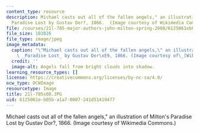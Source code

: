 ```yaml
---
content_type: resource
description: Michael casts out all of the fallen angels," an illustration of Milton's
  Paradise Lost by Gustav Dor?, 1866.  (Image courtesy of Wikimedia Commons.)
file: /courses/21l-705-major-authors-john-milton-spring-2008/6125061eb05ba1a70007241d51419477_21l-705s08.JPG
file_size: 103826
file_type: image/jpeg
image_metadata:
  caption: "\"Michael casts out all of the fallen angels,\" an illustration of Milton's\
    \ _Paradise Lost_ by Gustav Dor\xE9, 1866. (Image courtesy of\_[Wikimedia Commons](http://commons.wikimedia.org/wiki/Main_Page).)"
  credit: ''
  image-alt: Angels fall from bright clouds into shadow.
learning_resource_types: []
license: https://creativecommons.org/licenses/by-nc-sa/4.0/
ocw_type: OCWImage
resourcetype: Image
title: 21l-705s08.JPG
uid: 6125061e-b05b-a1a7-0007-241d51419477
---
```

Michael casts out all of the fallen angels," an illustration of Milton's Paradise Lost by Gustav Dor?, 1866.  (Image courtesy of Wikimedia Commons.)